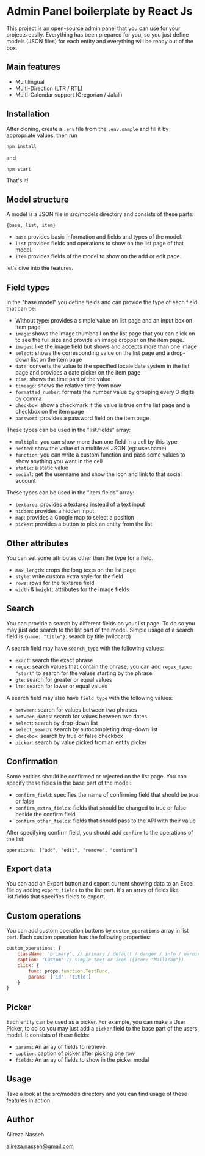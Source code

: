 # Admin Panel boilerplate by React Js
This project is an open-source admin panel that you can use for your projects easily. Everything has been prepared for you, so you just define models (JSON files) for each entity and everything will be ready out of the box.
## Main features
- Multilingual
- Multi-Direction (LTR / RTL)
- Multi-Calendar support (Gregorian / Jalali)
## Installation
After cloning, create a `.env` file from the `.env.sample` and fill it by appropriate values, then run

`npm install`

and

`npm start`

That's it!
## Model structure
A model is a JSON file in src/models directory and consists of these parts:

`{base, list, item}`

- `base` provides basic information and fields and types of the model.
- `list` provides fields and operations to show on the list page of that model.
- `item` provides fields of the model to show on the add or edit page.

let's dive into the features.
## Field types
In the "base.model" you define fields and can provide the type of each field that can be:
- Without type: provides a simple value on list page and an input box on item page
- `image`: shows the image thumbnail on the list page that you can click on to see the full size and provide an image cropper on the item page.
- `images`: like the image field but shows and accepts more than one image
- `select`: shows the corresponding value on the list page and a drop-down list on the item page
- `date`: converts the value to the specified locale date system in the list page and provides a date picker on the item page
- `time`: shows the time part of the value
- `timeago`: shows the relative time from now
- `formatted_number`: formats the number value by grouping every 3 digits by comma
- `checkbox`: show a checkmark if the value is true on the list page and a checkbox on the item page
- `password`: provides a password field on the item page 

These types can be used in the "list.fields" array:
- `multiple`: you can show more than one field in a cell by this type
- `nested`: show the value of a multilevel JSON (eg: user.name)
- `function`: you can write a custom function and pass some values to show anything you want in the cell
- `static`: a static value
- `social`: get the username and show the icon and link to that social account

These types can be used in the "item.fields" array:
- `textarea`: provides a textarea instead of a text input
- `hidden`: provides a hidden input
- `map`: provides a Google map to select a position
- `picker`: provides a button to pick an entity from the list

## Other attributes
You can set some attributes other than the type for a field.
- `max_length`: crops the long texts on the list page
- `style`: write custom extra style for the field
- `rows`: rows for the textarea field
- `width` & `height`: attributes for the image fields

## Search
You can provide a search by different fields on your list page. To do so you may just add search to the list part of the model.
Simple usage of a search field is `{name: "title"}`: search by title (wildcard)

A search field may have `search_type` with the following values:
- `exact`: search the exact phrase
- `regex`: search values that contain the phrase, you can add `regex_type: "start"` to search for the values starting by the phrase
- `gte`: search for greater or equal values
- `lte`: search for lower or equal values

A search field may also have `field_type` with the following values:
- `between`: search for values between two phrases
- `between_dates`: search for values between two dates
- `select`: search by drop-down list
- `select_search`: search by autocompleting drop-down list
- `checkbox`: search by true or false checkbox
- `picker`: search by value picked from an entity picker

## Confirmation
Some entities should be confirmed or rejected on the list page. You can specify these fields in the base part of the model:
- `confirm_field`: specifies the name of confirming field that should be true or false
- `confirm_extra_fields`: fields that should be changed to true or false beside the confirm field
- `confirm_other_fields`: fields that should pass to the API with their value

After specifying confirm field, you should add `confirm` to the operations of the list:

`operations: ["add", "edit", "remove", "confirm"]`

## Export data
You can add an Export button and export current showing data to an Excel file by adding `export_fields` to the list part. It's an array of fields like list.fields that specifies fields to export. 

## Custom operations
You can add custom operation buttons by `custom_operations` array in list part. Each custom operation has the following properties:
```Javascript
custom_operations: {
    className: 'primary', // primary / default / danger / info / warning
    caption: 'Custom' // simple text or icon ({icon: "MailIcon"})
    click: {
        func: props.function.TestFunc,
        params: ['id', 'title']
    }
}
```

## Picker
Each entity can be used as a picker. For example, you can make a User Picker, to do so you may just add a `picker` field to the base part of the users model.
It consists of these fields:
- `params`: An array of fields to retrieve
- `caption`: caption of picker after picking one row
- `fields`: An array of fields to show in the picker modal

## Usage
Take a look at the src/models directory and you can find usage of these features in action.

## Author
Alireza Nasseh

[alireza.nasseh@gmail.com](mailto:alireza.nasseh@gmail.com)